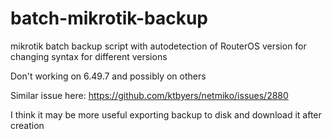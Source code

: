 # batch-mikrotik-backup
mikrotik batch backup script with autodetection of RouterOS version for changing syntax for different versions

Don't working on 6.49.7 and possibly on others

Similar issue here:
https://github.com/ktbyers/netmiko/issues/2880

I think it may be more useful exporting backup to disk and download it after creation